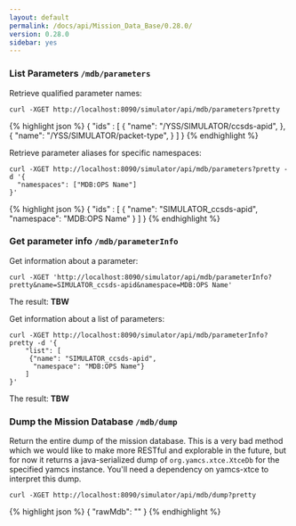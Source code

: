```yaml
---
layout: default
permalink: /docs/api/Mission_Data_Base/0.28.0/
version: 0.28.0
sidebar: yes
---
```


### List Parameters `/mdb/parameters`
Retrieve qualified parameter names:

```
curl -XGET http://localhost:8090/simulator/api/mdb/parameters?pretty
```

{% highlight json %}
{
  "ids" : [ {
    "name": "/YSS/SIMULATOR/ccsds-apid",
  }, {
    "name": "/YSS/SIMULATOR/packet-type",
  } ]
}
{% endhighlight %}



Retrieve parameter aliases for specific namespaces:

```
curl -XGET http://localhost:8090/simulator/api/mdb/parameters?pretty -d '{
  "namespaces": ["MDB:OPS Name"]
}'
```

{% highlight json %}
{
  "ids" : [ {
    "name": "SIMULATOR_ccsds-apid",
    "namespace": "MDB:OPS Name"
  } ]
}
{% endhighlight %}



### Get parameter info `/mdb/parameterInfo`
Get information about a parameter:

```
curl -XGET 'http://localhost:8090/simulator/api/mdb/parameterInfo?pretty&name=SIMULATOR_ccsds-apid&namespace=MDB:OPS Name'
```

The result: **TBW**


Get information about a list of parameters:

```
curl -XGET http://localhost:8090/simulator/api/mdb/parameterInfo?pretty -d '{
    "list": [
     {"name": "SIMULATOR_ccsds-apid",
      "namespace": "MDB:OPS Name"}
    ]
}'
```
The result: **TBW**

### Dump the Mission Database `/mdb/dump`
Return the entire dump of the mission database. This is a very bad method which we would like to make more RESTful and explorable in the future, but for now it returns a java-serialized dump of `org.yamcs.xtce.XtceDb` for the specified yamcs instance. You'll need a dependency on yamcs-xtce to interpret this dump.

```
curl -XGET http://localhost:8090/simulator/api/mdb/dump?pretty
```

{% highlight json %}
{
  "rawMdb": "<blob encoded as Base64>"
}
{% endhighlight %}
